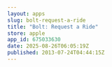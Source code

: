 ```yaml
---
layout: apps
slug: bolt-request-a-ride
title: "Bolt: Request a Ride"
store: apple
app_id: 675033630
date: 2025-08-26T06:05:19Z
published: 2013-07-24T04:44:15Z
---
```

